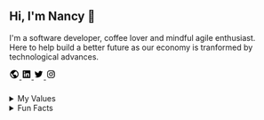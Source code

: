 ## Hi, I'm Nancy 👋

I'm a software developer, coffee lover and mindful agile enthusiast.<br> 
Here to help build a better future as our economy is tranformed by technological advances.


<a href="https://nancykwan.dev" > <img src="https://github.com/nancykwantify/nancykwantify/blob/main/world-regular-24.png" width="18"> </a>
<a href="https://linkedin.com/in/nancykwan" > <img src="https://github.com/nancykwantify/nancykwantify/blob/main/linkedin-square-logo-24.png" width="18"> </a>
<a href="https://twitter.com/nancykwantify" > <img src="https://github.com/nancykwantify/nancykwantify/blob/main/twitter-logo-24.png" width="18" > </a>
<a href="https://instagram.com/nancypantsy" > <img src="https://github.com/nancykwantify/nancykwantify/blob/main/instagram-logo-24.png" width="18"> </a>

###
<details>
<summary>My Values</summary>
<ul>
  <li>Thoughtful & Inclusive Development</li>
  <li>Mindset of Learning & Curiosity</li>
  <li>Authentic Expression</li>
  <li>Teamwork & Communication</li>
</ul>
</details>

<details>
<summary>Fun Facts</summary>

  ⛰ Aspiring ADK46er <br>
  🎮 Terrible Gamer <br>
  ☕️ Espresso Enthusiast <br>
  🌷 Hyacinth Mom <br>
  📷 Wannabe NatGeo Photographer <br>
 

</details>




<!--
**nancykwantify/nancykwantify** is a ✨ _special_ ✨ repository because its `README.md` (this file) appears on your GitHub profile.

Here are some ideas to get you started:

- 🔭 I’m currently working on ...
- 🌱 I’m currently learning ...
- 👯 I’m looking to collaborate on ...
- 🤔 I’m looking for help with ...
- 💬 Ask me about ...
- 📫 How to reach me: ...
- 😄 Pronouns: ...
- ⚡ Fun fact: ...
-->
